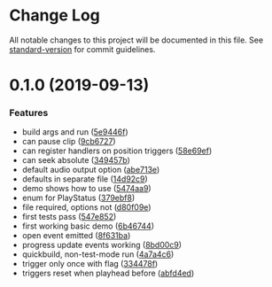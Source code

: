 # Change Log

All notable changes to this project will be documented in this file. See [standard-version](https://github.com/conventional-changelog/standard-version) for commit guidelines.

<a name="0.1.0"></a>

# 0.1.0 (2019-09-13)

### Features

- build args and run ([5e9446f](https://github.com/anselanza/omx-conductor/commit/5e9446f))
- can pause clip ([9cb6727](https://github.com/anselanza/omx-conductor/commit/9cb6727))
- can register handlers on position triggers ([58e69ef](https://github.com/anselanza/omx-conductor/commit/58e69ef))
- can seek absolute ([349457b](https://github.com/anselanza/omx-conductor/commit/349457b))
- default audio output option ([abe713e](https://github.com/anselanza/omx-conductor/commit/abe713e))
- defaults in separate file ([14d92c9](https://github.com/anselanza/omx-conductor/commit/14d92c9))
- demo shows how to use ([5474aa9](https://github.com/anselanza/omx-conductor/commit/5474aa9))
- enum for PlayStatus ([379ebf8](https://github.com/anselanza/omx-conductor/commit/379ebf8))
- file required, options not ([d80f09e](https://github.com/anselanza/omx-conductor/commit/d80f09e))
- first tests pass ([547e852](https://github.com/anselanza/omx-conductor/commit/547e852))
- first working basic demo ([6b46744](https://github.com/anselanza/omx-conductor/commit/6b46744))
- open event emitted ([8f631ba](https://github.com/anselanza/omx-conductor/commit/8f631ba))
- progress update events working ([8bd00c9](https://github.com/anselanza/omx-conductor/commit/8bd00c9))
- quickbuild, non-test-mode run ([4a7a4c6](https://github.com/anselanza/omx-conductor/commit/4a7a4c6))
- trigger only once with flag ([334478f](https://github.com/anselanza/omx-conductor/commit/334478f))
- triggers reset when playhead before ([abfd4ed](https://github.com/anselanza/omx-conductor/commit/abfd4ed))
